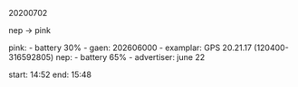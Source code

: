 
20200702

nep -> pink

pink:
    - battery 30%
    - gaen: 202606000
    - examplar: GPS 20.21.17 (120400-316592805)
nep:
    - battery 65%
    - advertiser: june 22

start: 14:52
end: 15:48


